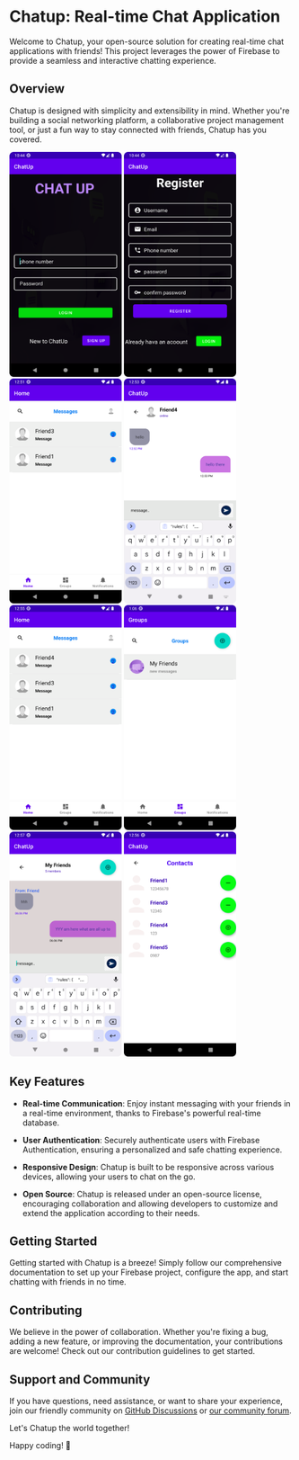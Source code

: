 # Chatup: Real-time Chat Application

Welcome to Chatup, your open-source solution for creating real-time chat applications with friends! This project leverages the power of Firebase to provide a seamless and interactive chatting experience.

## Overview

Chatup is designed with simplicity and extensibility in mind. Whether you're building a social networking platform, a collaborative project management tool, or just a fun way to stay connected with friends, Chatup has you covered.

<div>
<img src="screenshoots/Screenshot_20230929_104436.png" width="200" height="400" />
<img src="screenshoots/Screenshot_20230929_104453.png" width="200" height="400" />
<img src="screenshoots/Screenshot_20230929_125125.png" width="200" height="400" />
<img src="screenshoots/Screenshot_20230929_125402.png" width="200" height="400" />
<img src="screenshoots/Screenshot_20230929_125508.png" width="200" height="400" />
<img src="screenshoots/Screenshot_20230929_130702.png" width="200" height="400" />
<img src="screenshoots/Screenshot_20230929_125802.png" width="200" height="400" />
<img src="screenshoots/Screenshot_20230929_125625.png" width="200" height="400" />
</div>

## Key Features

- **Real-time Communication**: Enjoy instant messaging with your friends in a real-time environment, thanks to Firebase's powerful real-time database.

- **User Authentication**: Securely authenticate users with Firebase Authentication, ensuring a personalized and safe chatting experience.

- **Responsive Design**: Chatup is built to be responsive across various devices, allowing your users to chat on the go.

- **Open Source**: Chatup is released under an open-source license, encouraging collaboration and allowing developers to customize and extend the application according to their needs.

## Getting Started

Getting started with Chatup is a breeze! Simply follow our comprehensive documentation to set up your Firebase project, configure the app, and start chatting with friends in no time.

## Contributing

We believe in the power of collaboration. Whether you're fixing a bug, adding a new feature, or improving the documentation, your contributions are welcome! Check out our contribution guidelines to get started.

## Support and Community

If you have questions, need assistance, or want to share your experience, join our friendly community on [GitHub Discussions](link-to-discussions) or [our community forum](link-to-forum).

Let's Chatup the world together!

Happy coding! 🚀
